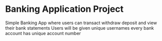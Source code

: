 # Banking Application Project

Simple Banking App where users can transact withdraw deposit and view their bank statements
Users will be given unique usernames every bank account has unique account number
